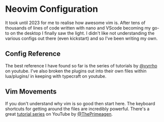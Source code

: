 # Neovim Configuration

It took until 2023 for me to realise how awesome vim is. After tens of thousands of lines of code written with nano
and VScode becoming my go-to on the desktop I finally saw the light. I didn't like not understanding the various configs
out there (even kickstart) and so I've been writing my own.

## Config Reference

The best reference I have found so far is the series of tutorials by [@vyrrho](https://github.com/vhyrro) on youtube.
I've also broken the plugins out into their own files within lua/plugins/ in keeping with typecraft on youtube.


## Vim Movements
If you don't understand why vim is so good then start here. The keyboard shortcuts for getting around the files are 
incredibly powerful. There's a great [tutorial series](https://youtube.com/playlist?list=PLm323Lc7iSW_wuxqmKx_xxNtJC_hJbQ7R&si=R6dQ_K0zt_8B9lM7) on YouTube by 
[@ThePrimeagen](https://github.com/ThePrimeagen).

